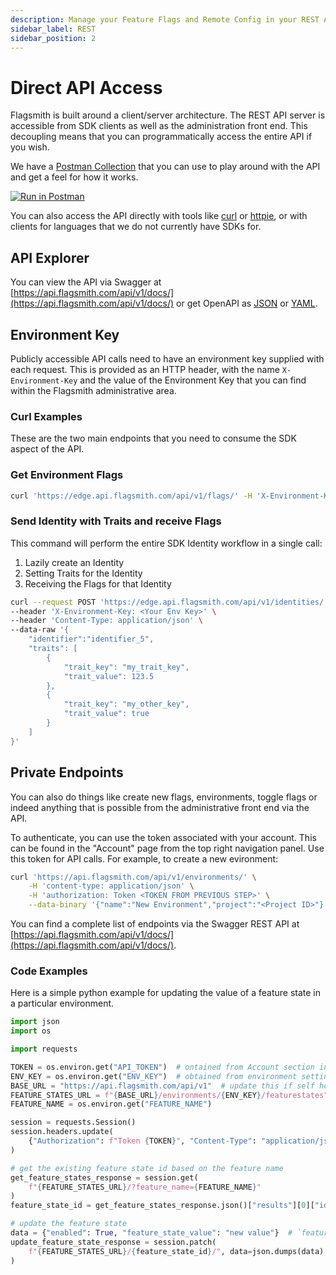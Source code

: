 ```yaml
---
description: Manage your Feature Flags and Remote Config in your REST APIs.
sidebar_label: REST
sidebar_position: 2
---
```


# Direct API Access

Flagsmith is built around a client/server architecture. The REST API server is accessible from SDK clients as well as
the administration front end. This decoupling means that you can programmatically access the entire API if you wish.

We have a [Postman Collection](https://www.postman.com/flagsmith/workspace/flagsmith/overview) that you can use to play
around with the API and get a feel for how it works.

[![Run in Postman](https://run.pstmn.io/button.svg)](https://app.getpostman.com/run-collection/14712118-a638325a-f1f4-4570-8b4d-fd2841218dfa?action=collection%2Ffork&collection-url=entityId%3D14712118-a638325a-f1f4-4570-8b4d-fd2841218dfa%26entityType%3Dcollection%26workspaceId%3D452554eb-f581-4754-b5b8-0deabdce9f4b#?env%5BFlagsmith%20Environment%5D=W3sia2V5IjoiRmxhZ3NtaXRoIEVudmlyb25tZW50IEtleSIsInZhbHVlIjoiOEt6RVRkRGVNWTd4a3FrU2tZM0dzZyIsImVuYWJsZWQiOnRydWV9LHsia2V5IjoiYmFzZVVybCIsInZhbHVlIjoiaHR0cHM6Ly9hcGkuZmxhZ3NtaXRoLmNvbS9hcGkvdjEvIiwiZW5hYmxlZCI6dHJ1ZX0seyJrZXkiOiJJZGVudGl0eSIsInZhbHVlIjoicG9zdG1hbl91c2VyXzEyMyIsImVuYWJsZWQiOnRydWV9XQ==)

You can also access the API directly with tools like [curl](https://curl.haxx.se/) or [httpie](https://httpie.org/), or
with clients for languages that we do not currently have SDKs for.

## API Explorer

You can view the API via Swagger at [https://api.flagsmith.com/api/v1/docs/](https://api.flagsmith.com/api/v1/docs/) or
get OpenAPI as [JSON](https://api.flagsmith.com/api/v1/docs/?format=.json) or
[YAML](https://api.flagsmith.com/api/v1/docs/?format=.yaml).

## Environment Key

Publicly accessible API calls need to have an environment key supplied with each request. This is provided as an HTTP
header, with the name `X-Environment-Key` and the value of the Environment Key that you can find within the Flagsmith
administrative area.

### Curl Examples

These are the two main endpoints that you need to consume the SDK aspect of the API.

### Get Environment Flags

```bash
curl 'https://edge.api.flagsmith.com/api/v1/flags/' -H 'X-Environment-Key: <Your Env Key>'
```

### Send Identity with Traits and receive Flags

This command will perform the entire SDK Identity workflow in a single call:

1. Lazily create an Identity
2. Setting Traits for the Identity
3. Receiving the Flags for that Identity

```bash
curl --request POST 'https://edge.api.flagsmith.com/api/v1/identities/' \
--header 'X-Environment-Key: <Your Env Key>' \
--header 'Content-Type: application/json' \
--data-raw '{
    "identifier":"identifier_5",
    "traits": [
        {
            "trait_key": "my_trait_key",
            "trait_value": 123.5
        },
        {
            "trait_key": "my_other_key",
            "trait_value": true
        }
    ]
}'
```

## Private Endpoints

You can also do things like create new flags, environments, toggle flags or indeed anything that is possible from the
administrative front end via the API.

To authenticate, you can use the token associated with your account. This can be found in the "Account" page from the
top right navigation panel. Use this token for API calls. For example, to create a new evironment:

```bash
curl 'https://api.flagsmith.com/api/v1/environments/' \
    -H 'content-type: application/json' \
    -H 'authorization: Token <TOKEN FROM PREVIOUS STEP>' \
    --data-binary '{"name":"New Environment","project":"<Project ID>"}'
```

You can find a complete list of endpoints via the Swagger REST API at
[https://api.flagsmith.com/api/v1/docs/](https://api.flagsmith.com/api/v1/docs/).

### Code Examples

Here is a simple python example for updating the value of a feature state in a particular environment.

```python
import json
import os

import requests

TOKEN = os.environ.get("API_TOKEN")  # ontained from Account section in dashboard
ENV_KEY = os.environ.get("ENV_KEY")  # obtained from environment settings in dashboard
BASE_URL = "https://api.flagsmith.com/api/v1"  # update this if self hosting
FEATURE_STATES_URL = f"{BASE_URL}/environments/{ENV_KEY}/featurestates"
FEATURE_NAME = os.environ.get("FEATURE_NAME")

session = requests.Session()
session.headers.update(
    {"Authorization": f"Token {TOKEN}", "Content-Type": "application/json"}
)

# get the existing feature state id based on the feature name
get_feature_states_response = session.get(
    f"{FEATURE_STATES_URL}/?feature_name={FEATURE_NAME}"
)
feature_state_id = get_feature_states_response.json()["results"][0]["id"]

# update the feature state
data = {"enabled": True, "feature_state_value": "new value"}  # `feature_state_value` can be str, int, bool or float
update_feature_state_response = session.patch(
    f"{FEATURE_STATES_URL}/{feature_state_id}/", data=json.dumps(data)
)
```

